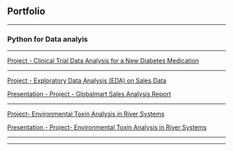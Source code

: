 ## Portfolio

---

### Python for Data analyis 


---

[Project - Clinical Trial Data Analysis for a New Diabetes Medication](/portofolio/python/Project_3_Clinical_Trial_Data_Analysis_for_a_New_Diabetes_Medication/Clinical_Trial_Data_Analysis_for_a_New_Diabetes_Medication)

---

[Project - Exploratory Data Analysis (EDA) on Sales Data](/portofolio/python/Project_1_-_Exploratory_Data_Analysis_(EDA)_on_Sales_Data/Exploratory_Data_Analysis_(EDA)_on_Sales_Data)

[Presentation - Project - Globalmart Sales Analysis Report](/portofolio/python/Project_1_-_Exploratory_Data_Analysis_(EDA)_on_Sales_Data/GlobalMart_Sales_Analysis_Report.pdf)

---

[Project- Environmental Toxin Analysis in River Systems](/portofolio/python/Project_2_Environmental_Toxin_Analysis_in_River_Systems/Environmental_Toxin_Analysis_in_River_Systems)

[Presentation - Project- Environmental Toxin Analysis in River Systems](/portofolio/python/Project_2_Environmental_Toxin_Analysis_in_River_Systems/River_Toxin_Analysis_Report.pdf)

---



---

